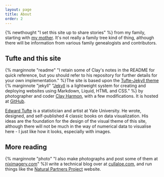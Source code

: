 ```yaml
---
layout: page
title: About
order: 2
---
```


{% newthought "I set this site up to share stories" %} from my family, starting with [my mother](2020/03/29/Audrey-Bourne.html). It's not really a family tree kind of thing, although there will be information from various family genealogists and contributors.

## Tufte and this site
{% marginnote "readme" "I retain some of Clay's notes in the README for quick reference, but you should refer to his repository for further details for your own implementation." %}The site is based upon the [Tufte-Jekyll theme](https://github.com/clayh53/tufte-jekyll)  {% marginnote "jekyll" "[Jekyll](https://jekyllrb.com/) is a lightweight system for creating and deploying websites using Markdown, Liquid, HTML and CSS." %} by photographer and coder [Clay Harmon](http://www.clayharmon.com/), with a few modifications. It is hosted at [GitHub](https://cullaloe.com/family/).

[Edward Tufte](https://www.edwardtufte.com/tufte/) is a statistician and artist at Yale University. He wrote, designed, and self-published 4 classic books on data visualization. His ideas are the foundation for the design of the visual theme of this site, although there will not be much in the way of numerical data to visualise here - I just like how it looks, especially with images.

## More reading
{% marginnote "photo" "I also make photographs and post some of them at [niximagery.com](https://niximagery.com)" %}I write a technical blog over at [cullaloe.com](https://cullaloe.com/), and run things like the [Natural Partners Project](https://naturalpartnersproject.org/) website.

